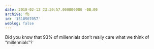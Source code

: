 ```yaml
---
date: 2018-02-12 23:30:57.000000000 -08:00
archive: fb
id: '1518507057'
weblog: false
---
```


Did you know that 93% of millennials don’t really care what we think of “millennials”?
